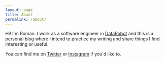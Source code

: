 ```yaml
---
layout: page
title: About
permalink: /about/
---
```


Hi! I'm Roman. I work as a software engineer in [DataRobot](https://www.datarobot.com/) and this is a personal blog where I intend to practice my writing and share things I find interesting or useful.

You can find me on [Twitter](https://twitter.com/roman_says_hi) or [Instagram](https://www.instagram.com/romankolpak/) if you'd like to.


